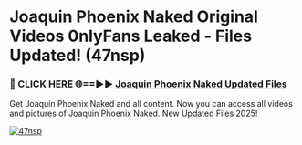 # Joaquin Phoenix Naked Original Videos 0nlyFans Leaked - Files Updated! (47nsp)

<h3>🔴 CLICK HERE 🌐==►► <a href="https://tinyurl.com/yckcrads" rel="nofollow">Joaquin Phoenix Naked Updated Files</a></h3>

Get Joaquin Phoenix Naked and all content. Now you can access all videos and pictures of Joaquin Phoenix Naked. New Updated Files 2025!

[![47nsp](https://i.imgur.com/hpKpOFt.gif)](https://tinyurl.com/yckcrads)
